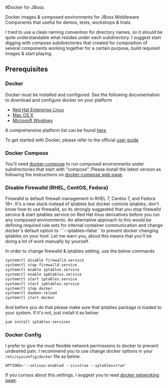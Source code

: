 #Docker for JBoss

Docker images & composed environments for JBoss Middleware Components that useful for demos, tests, workshops & trials.

I tried to use a clean naming convention for directory names, so it should be quite understandable what resides under each subdirectory. I suggest start digging with compose subdirectories that created for composition of several components working together for a certain purpose, build required images & start playing.

## Prerequisites

### Docker

Docker must be installed and configured. See the following documentation to download and configure docker on your platform

* [Red Hat Enterprise Linux](https://docs.docker.com/installation/rhel/)
* [Mac OS X](https://docs.docker.com/installation/mac/)
* [Microsoft Windows](https://docs.docker.com/installation/windows/)

A comprehensive platform list can be found [here](https://docs.docker.com/installation/)

To get started with Docker, please refer to the official [user guide](https://docs.docker.com/userguide/)

### Docker Compose
You'll need [docker-compose](https://docs.docker.com/compose/) to run composed environments under subdirectories that start with "compose". Please install the latest version as following the instructions on [docker-compose web page](https://docs.docker.com/compose/install/).

### Disable Firewalld (RHEL, CentOS, Fedora)
Firewalld is default firewall management in RHEL 7, Centos 7, and Fedora
18+. It's a new stack instead of iptables but docker controls iptables, don't know how to use firewalld, so its strongly suggested that you stop firewalld service & start iptables service on Red Hat linux derivatives before you run any composed environments.  An alternative approach to this would be defining required rule sets for internal container communication and change docker's default option to ```--iptables=false`` to prevent docker changing iptables on your host. Let me warn you, about this means that you'll be doing a lot of work manually by yourself.

In order to change firewalld & iptables setting, use the below commands

```bash
systemctl disable firewalld.service
systemctl stop firewalld.service
systemctl enable iptables.service
systemctl enable ip6tables.service
systemctl start iptables.service
systemctl start ip6tables.service
systemctl stop docker
systemctl daemon-reload
systemctl start docker
```
 And before you do that please make sure that iptables package is loaded to your system. If it's not, just install it as below:

 ```bash
 yum install iptables-services
 ```

### Docker Config

I prefer to give the most flexible network permissions to docker to prevent undesired pain. I recommend you to use change docker options in  your ```/etc/sysconfig/docker``` file as below.

```
OPTIONS='--selinux-enabled --icc=true --iptables=true'
```
If you curious about this settings, I suggest you to read [docker networking page](https://docs.docker.com/articles/networking/#between-containers).
